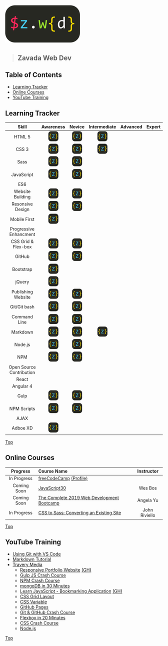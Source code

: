 # ![Zavada Web Dev](https://github.com/mzavada/portfolio/blob/master/dist/img/zwd_logo.png)

> ## Zavada Web Dev

[logo]: https://github.com/mzavada/portfolio/blob/master/dist/img/favicon.ico

## Table of Contents

- [Learning Tracker](#learning-tracker)
- [Online Courses](#online-courses)
- [YouTube Training](#youtube-training)

## Learning Tracker

|Skill                      |Awareness      |Novice             |Intermediate   |Advanced|Expert|
|:-------------------------:|:-------------:|:-----------------:|:-------------:|:------:|:----:|
|HTML 5                     |![Logo][logo]  |![Logo][logo]      |![Logo][logo]  |       |       |
|CSS 3                      |![Logo][logo]  |![Logo][logo]      |![Logo][logo]  |       |       |
|Sass                       |![Logo][logo]  |![Logo][logo]      |               |       |       |
|JavaScript                 |![Logo][logo]  |![Logo][logo]      |               |       |       |
|ES6|                       |               |                   |               |       |       |
|Website Building           |![Logo][logo]  |![Logo][logo]      |               |       |       |
|Resonsive Design           |![Logo][logo]  |![Logo][logo]      |               |       |       |
|Mobile First               |![Logo][logo]  |                   |               |       |       |
|Progressive Enhancment     |               |                   |               |       |       |
|CSS Grid & Flex-box        |![Logo][logo]  |![Logo][logo]      |               |       |       |
|GitHub                     |![Logo][logo]  |![Logo][logo]      |               |       |       |
|Bootstrap                  |![Logo][logo]  |                   |               |       |       |
|jQuery                     |![Logo][logo]  |                   |               |       |       |
|Publishing Website         |![Logo][logo]  |![Logo][logo]      |               |       |       |
|Git/Git bash               |![Logo][logo]  |![Logo][logo]      |               |       |       |
|Command Line               |![Logo][logo]  |![Logo][logo]      |               |       |       |
|Markdown                   |![Logo][logo]  |![Logo][logo]      |![Logo][logo]  |       |       |
|Node.js                    |![Logo][logo]  |![Logo][logo]      |               |       |       |
|NPM                        |![Logo][logo]  |![Logo][logo]      |               |       |       |
|Open Source Contribution   |               |                   |               |       |       |
|React                      |               |                   |               |       |       |
|Angular 4                  |               |                   |               |       |       |
|Gulp                       |![Logo][logo]  |![Logo][logo]      |               |       |       |
|NPM Scripts                |![Logo][logo]  |![Logo][logo]      |               |       |       |
|AJAX                       |               |                   |               |       |       |
|Adboe XD                   |![Logo][logo]  |                   |               |       |       |

[Top](#user-content-zavada-web-dev)

## Online Courses

|Progress       |Course Name                                                                                                                        |Instructor         |
|:-------------:|:----------------------------------------------------------------------------------------------------------------------------------|:-----------------:|
|In Progress    |[freeCodeCamp](https://learn.freecodecamp.org) [(Profile)](https://www.freecodecamp.org/fcc1ffe824b-a8fb-459a-930d-c9dc08410334)   |                   |
|Coming Soon    |[JavaScript30](https://javascript30.com/)                                                                                          |Wes Bos            |
|Coming Soon    |[The Complete 2019 Web Development Bootcamp](https://www.udemy.com/the-complete-web-development-bootcamp/)                         |Angela Yu          |
|In Progress    |[CSS to Sass: Converting an Existing Site](https://www.linkedin.com/learning/css-to-sass-converting-an-existing-site)              |John Riviello      |

[Top](#user-content-zavada-web-dev)

## YouTube Training

- [Using Git with VS Code](https://www.youtube.com/watch?v=9cMWR-EGFuY)
- [Markdown Tutorial](https://www.youtube.com/watch?v=pTCROLZLhDM)
- [Travery Media](https://www.youtube.com/user/TechGuyWeb)
  - [Responsive Portfolio Website](https://www.youtube.com/watch?v=gYzHS-n2gqU) [(GH)](https://mattzavada.com)
  - [Gulp JS Crash Course](https://www.youtube.com/watch?v=1rw9MfIleEg&t=48s)
  - [NPM Crash Course](https://www.youtube.com/watch?v=jHDhaSSKmB0&t=182s)
  - [mongoDB in 30 Minutes](https://www.youtube.com/watch?v=pWbMrx5rVBE)
  - [Learn JavaScript - Bookmarking Application](https://www.youtube.com/watch?v=DIVfDZZeGxM) [(GH)](#)
  - [CSS Grid Layout](https://www.youtube.com/watch?v=jV8B24rSN5o&t=1s)
  - [CSS Variable](https://www.youtube.com/watch?v=sQUB039MG0I)
  - [GitHub Pages](https://www.youtube.com/watch?v=SKXkC4SqtRk&t=773s)
  - [Git & GitHub Crash Course](https://www.youtube.com/watch?v=SWYqp7iY_Tc)
  - [Flexbox in 20 Minutes](https://www.youtube.com/watch?v=JJSoEo8JSnc)
  - [CSS Crash Course](https://www.youtube.com/watch?v=yfoY53QXEnI)
  - [Node.js](https://www.youtube.com/watch?v=U8XF6AFGqlc&t=535s)

[Top](#user-content-zavada-web-dev)

